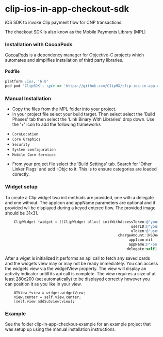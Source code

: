 clip-ios-in-app-checkout-sdk
============================

iOS SDK to invoke Clip payment flow for CNP transactions. 

The checkout SDK is also know as the Mobile Payments Library (MPL)

### Installation with CocoaPods

[CocoaPods](http://cocoapods.org) is a dependency manager for Objective-C projects which automates and simplifies installation of third party libraries.

#### Podfile

```ruby
platform :ios, '6.0'
pod pod 'ClipSDK', :git => 'https://github.com/ClipMX/clip-ios-in-app-checkout-sdk.git', '~> 0.0.1'
```

### Manual Installation

* Copy the files from the MPL folder into your project.
* In your project file select your build target.  Then select select the 'Build Phases' tab then select the 'Link Binary With Libraries' drop down.  Use the '+' icon to add the following frameworks
 - `CoreLocation`
 - `Core Graphics`
 - `Security`
 - `System configuration`
 - `Mobile Core Services`
* From your project file select the 'Build Settings' tab.  Search for 'Other Linker Flags' and add -Objc to it.  This is to ensure categories are loaded corectly.  

### Widget setup

To create a Clip widget two init methods are provided, one with a delegate and one without.  The appIcon and appName parameters are optional and if provided wil be displayed during a keyed entered flow.  The provided image should be 31x31.

```objective-c
    ClipWidget *widget = [[ClipWidget alloc] initWithAccessToken:@"your access token"
                                                          userID:@"your users id"
                                                          uToken:@"user token"
                                                    chargeAmount:[NSDecimalNumber decimalNumberWithString:@"1.99"]
                                                         appIcon:nil
                                                         appName:@"Foo app"
                                                        delegate:self];
```

After a wiget is initialized it performs an api call to fetch any saved cards and the widgets view may or may not be ready immediately.  You can access the widgets view via the widgetView property.  The view will display an activity indicator untill its api call is complete.  The view requires a size of at least 280x200 (set automatically) to be displayed correctly however you can position it as you like in your view.

```objectiv-c
    UIView *view = widget.widgetView;
    view.center = self.view.center;
    [self.view addSubview:view];
```
    
### Example

See the folder clip-in-app-checkout-example for an example project that was setup up using the manual installation instructions.  
